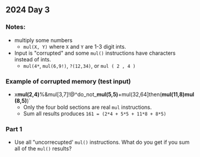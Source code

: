 ## 2024 Day 3


### Notes:
- multiply some numbers
    - `mul(X, Y)` where `X` and `Y` are 1-3 digit ints.
- Input is "corrupted" and some `mul()` instructions have characters instead of ints.
    - `mul(4*`, `mul(6,9!)`, `?(12,34)`, or `mul ( 2 , 4 )`

### Example of corrupted memory (test input)

- x**mul(2,4)**%&mul[3,7]!@^do_not_**mul(5,5)**+mul(32,64]then(**mul(11,8)mul(8,5)**)`
    - Only the four bold sections are real `mul` instructions.
    - Sum all results produces `161 = (2*4 + 5*5 + 11*8 + 8*5)`

### Part 1 

- Use all "uncorrecupted' `mul()` instructions. What do you get if you sum all of the `mul()` results?
